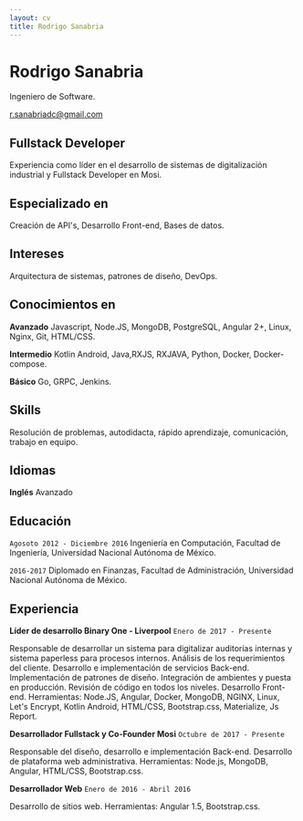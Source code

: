 ```yaml
---
layout: cv
title: Rodrigo Sanabria
---
```

# Rodrigo Sanabria
Ingeniero de Software.

<div id="webaddress">
<a href="r.sanabriadc@gmail.com">r.sanabriadc@gmail.com</a>
</div>


## Fullstack Developer

Experiencia como líder en el desarrollo de sistemas de digitalización industrial y Fullstack Developer en Mosi.


## Especializado en

Creación de API's, Desarrollo Front-end, Bases de datos.

## Intereses

Arquitectura de sistemas, patrones de diseño, DevOps.

## Conocimientos en

  __Avanzado__ Javascript, Node.JS, MongoDB, PostgreSQL, Angular 2+, Linux, Nginx, Git, HTML/CSS.
  
  __Intermedio__  Kotlin Android, Java,RXJS, RXJAVA, Python, Docker, Docker-compose.
  
  __Básico__  Go, GRPC, Jenkins.
  

## Skills
 Resolución de problemas, autodidacta, rápido aprendizaje, comunicación, trabajo en equipo.
 
## Idiomas
__Inglés__ Avanzado
 
## Educación

`Agosoto 2012 - Diciembre 2016`
 Ingeniería en Computación, Facultad de Ingeniería, Universidad Nacional Autónoma de México.

`2016-2017`
 Diplomado en Finanzas, Facultad de Administración, Universidad Nacional Autónoma de México.


## Experiencia

 __Líder de desarrollo  Binary One - Liverpool__ `Enero de 2017 - Presente`
 
Responsable de desarrollar un sistema para digitalizar auditorías internas y sistema paperless para procesos internos.
Análisis de los requerimientos del cliente.
Desarrollo e implementación de servicios Back-end.
Implementación de patrones de diseño.
Integración de ambientes y puesta en producción.
Revisión de código en todos los niveles.
Desarrollo Front-end.
Herramientas: Node.JS, Angular, Docker, MongoDB, NGINX, Linux, Let's Encrypt, Kotlin Android,  HTML/CSS, Bootstrap.css, Materialize, Js Report.
  
  __Desarrollador Fullstack y Co-Founder  Mosi__ `Octubre de 2017 - Presente`
 
Responsable del diseño, desarrollo e implementación Back-end.
Desarrollo de plataforma web administrativa.
Herramientas: Node.js, MongoDB, Angular, HTML/CSS, Bootstrap.css.

 __Desarrollador Web__ `Enero de 2016 - Abril 2016`
 
 Desarrollo de sitios web.
 Herramientas: Angular 1.5, Bootstrap.css.




